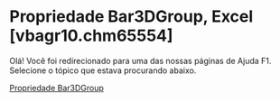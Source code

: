 
# Propriedade Bar3DGroup, Excel [vbagr10.chm65554]

Olá! Você foi redirecionado para uma das nossas páginas de Ajuda F1. Selecione o tópico que estava procurando abaixo.

[Propriedade Bar3DGroup](http://msdn.microsoft.com/library/abbf8004-862f-7d70-2ca7-83f278d32836%28Office.15%29.aspx)
